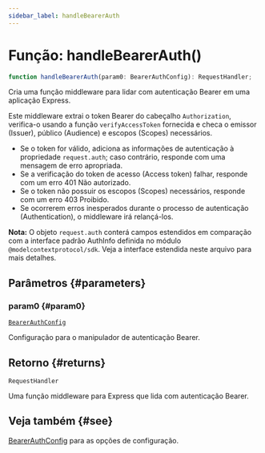 ```yaml
---
sidebar_label: handleBearerAuth
---
```


# Função: handleBearerAuth()

```ts
function handleBearerAuth(param0: BearerAuthConfig): RequestHandler;
```

Cria uma função middleware para lidar com autenticação Bearer em uma aplicação Express.

Este middleware extrai o token Bearer do cabeçalho `Authorization`, verifica-o usando a função
`verifyAccessToken` fornecida e checa o emissor (Issuer), público (Audience) e escopos (Scopes) necessários.

- Se o token for válido, adiciona as informações de autenticação à propriedade `request.auth`;
caso contrário, responde com uma mensagem de erro apropriada.
- Se a verificação do token de acesso (Access token) falhar, responde com um erro 401 Não autorizado.
- Se o token não possuir os escopos (Scopes) necessários, responde com um erro 403 Proibido.
- Se ocorrerem erros inesperados durante o processo de autenticação (Authentication), o middleware irá relançá-los.

**Nota:** O objeto `request.auth` conterá campos estendidos em comparação com a interface padrão
AuthInfo definida no módulo `@modelcontextprotocol/sdk`. Veja a interface estendida neste arquivo para mais detalhes.

## Parâmetros {#parameters}

### param0 {#param0}

[`BearerAuthConfig`](/references/js/type-aliases/BearerAuthConfig.md)

Configuração para o manipulador de autenticação Bearer.

## Retorno {#returns}

`RequestHandler`

Uma função middleware para Express que lida com autenticação Bearer.

## Veja também {#see}

[BearerAuthConfig](/references/js/type-aliases/BearerAuthConfig.md) para as opções de configuração.